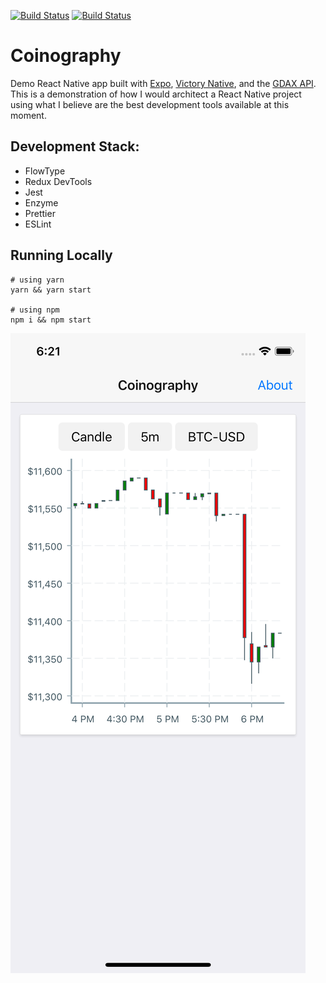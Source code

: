 [![Build Status](https://img.shields.io/travis/echenley/chai-equal-jsx.svg?branch=master)](https://travis-ci.org/echenley/chai-equal-jsx)
[![Build Status](https://img.shields.io/badge/license-MIT-green.svg?style=flat-square)](LICENSE)

# Coinography

Demo React Native app built with [Expo](https://expo.io/), [Victory Native](https://github.com/FormidableLabs/victory-native), and the [GDAX API](https://docs.gdax.com/). This is a demonstration of how I would architect a React Native project using what I believe are the best development tools available at this moment.

## Development Stack:

- FlowType
- Redux DevTools
- Jest
- Enzyme
- Prettier
- ESLint

## Running Locally

```
# using yarn
yarn && yarn start

# using npm
npm i && npm start
```

![App Screenshot](screenshot.png?raw=true)
